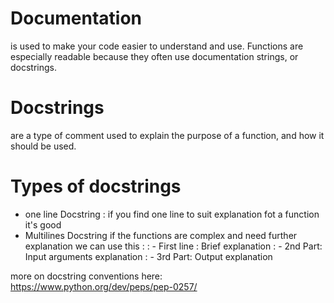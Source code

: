# Documentation 
is used to make your code easier to understand and use. Functions are especially readable because they often use documentation strings, or docstrings. 
# Docstrings 
are a type of comment used to explain the purpose of a function, and how it should be used. 
# Types of docstrings
- one line Docstring 
: if you find one line to suit explanation fot a function it's good
- Multilines Docstring 
if the functions are complex and need further explanation we can use this :
: - First line : Brief explanation
: - 2nd Part: Input arguments explanation 
: - 3rd Part: Output explanation 

more on docstring conventions here: https://www.python.org/dev/peps/pep-0257/